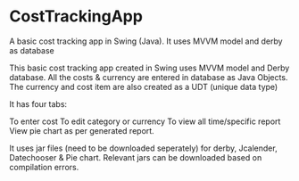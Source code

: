 # CostTrackingApp
A basic cost tracking app in Swing (Java). It uses MVVM model and derby as database

This basic cost tracking app created in Swing uses MVVM model and Derby database. All the costs & currency are entered in database as Java Objects. The currency and cost item are also created as a UDT (unique data type)

It has four tabs:

To enter cost
To edit category or currency
To view all time/specific report
View pie chart as per generated report.

It uses jar files (need to be downloaded seperately) for derby, Jcalender, Datechooser & Pie chart. Relevant jars can be downloaded based on compilation errors.
